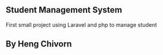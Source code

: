 ## Student Management System

First small project using Laravel and php to manage student

## By Heng Chivorn